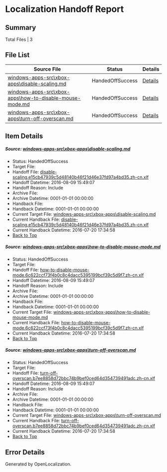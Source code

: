 # <a name='report-top'></a> Localization Handoff Report

## Summary
 Total Files | 3

## File List
 Source File | Status | Details 
 ----------- | ------ | ------- 
 [windows-apps-src\xbox-apps\disable-scaling.md](https://github.com/Microsoft/windows-apps/blob/582f5677c15f7cd62c398103b48743ba4bea6c5b/windows-apps-src/xbox-apps/disable-scaling.md) | HandedOffSuccess | [Details](#8079be9685558277565766fa8d0ebbfd4a5559047988)
 [windows-apps-src\xbox-apps\how-to-disable-mouse-mode.md](https://github.com/Microsoft/windows-apps/blob/b4df1f944d909640791e4ed7e3bcf8d8bdf7a0d1/windows-apps-src/xbox-apps/how-to-disable-mouse-mode.md) | HandedOffSuccess | [Details](#91e530a3313d53c4e693b88a64b849f3188a72de7991)
 [windows-apps-src\xbox-apps\turn-off-overscan.md](https://github.com/Microsoft/windows-apps/blob/8b7705c4cb6b05d2227e1d69a2da9bd0c5081994/windows-apps-src/xbox-apps/turn-off-overscan.md) | HandedOffSuccess | [Details](#177366730651338b34368297f56ce83a589e70b58058)

## Item Details
##### <a name='8079be9685558277565766fa8d0ebbfd4a5559047988'></a> Source: [windows-apps-src\xbox-apps\disable-scaling.md](https://github.com/Microsoft/windows-apps/blob/582f5677c15f7cd62c398103b48743ba4bea6c5b/windows-apps-src/xbox-apps/disable-scaling.md)
* Status: HandedOffSuccess
* Target File: 
* Handoff File: [disable-scaling.e15cb47939c5d48140b46f21d46e37fd97a4bd35.zh-cn.xlf](https://github.com/Microsoft/WDG.handoff/blob/ea0472ff181cb84aa2f4257ca14a7dd0063f1dd7/ol-handoff/Microsoft/windows-apps.zh-cn/master/disable-scaling.e15cb47939c5d48140b46f21d46e37fd97a4bd35.zh-cn.xlf)
* Handoff Datetime: 2016-08-09 15:49:07
* Handoff Reason: Include
* Archive File: 
* Archive Datetime: 0001-01-01 00:00:00
* Handback File: 
* Handback Datetime: 0001-01-01 00:00:00
* Current Target File: [windows-apps-src\xbox-apps\disable-scaling.md](https://github.com/Microsoft/windows-apps.zh-cn/blob/32ed88f8e6b89946bfa394c621c09bde4565e407/windows-apps-src/xbox-apps/disable-scaling.md)
* Current Handback File: [disable-scaling.e15cb47939c5d48140b46f21d46e37fd97a4bd35.zh-cn.xlf](https://github.com/Microsoft/WDG.handback/blob/7f934e6edca1ecf88a8bb5c9968f789c84e1b237/ol-handback/Microsoft/windows-apps.zh-cn/master/disable-scaling.e15cb47939c5d48140b46f21d46e37fd97a4bd35.zh-cn.xlf)
* Current Handback Datetime: 2016-07-20 17:34:58
* [Back to Top](#report-top)

##### <a name='91e530a3313d53c4e693b88a64b849f3188a72de7991'></a> Source: [windows-apps-src\xbox-apps\how-to-disable-mouse-mode.md](https://github.com/Microsoft/windows-apps/blob/b4df1f944d909640791e4ed7e3bcf8d8bdf7a0d1/windows-apps-src/xbox-apps/how-to-disable-mouse-mode.md)
* Status: HandedOffSuccess
* Target File: 
* Handoff File: [how-to-disable-mouse-mode.6c622ccf73f4b0c8c4dacc5395199bcf39c5d9f7.zh-cn.xlf](https://github.com/Microsoft/WDG.handoff/blob/ea0472ff181cb84aa2f4257ca14a7dd0063f1dd7/ol-handoff/Microsoft/windows-apps.zh-cn/master/how-to-disable-mouse-mode.6c622ccf73f4b0c8c4dacc5395199bcf39c5d9f7.zh-cn.xlf)
* Handoff Datetime: 2016-08-09 15:49:07
* Handoff Reason: Include
* Archive File: 
* Archive Datetime: 0001-01-01 00:00:00
* Handback File: 
* Handback Datetime: 0001-01-01 00:00:00
* Current Target File: [windows-apps-src\xbox-apps\how-to-disable-mouse-mode.md](https://github.com/Microsoft/windows-apps.zh-cn/blob/32ed88f8e6b89946bfa394c621c09bde4565e407/windows-apps-src/xbox-apps/how-to-disable-mouse-mode.md)
* Current Handback File: [how-to-disable-mouse-mode.6c622ccf73f4b0c8c4dacc5395199bcf39c5d9f7.zh-cn.xlf](https://github.com/Microsoft/WDG.handback/blob/7f934e6edca1ecf88a8bb5c9968f789c84e1b237/ol-handback/Microsoft/windows-apps.zh-cn/master/how-to-disable-mouse-mode.6c622ccf73f4b0c8c4dacc5395199bcf39c5d9f7.zh-cn.xlf)
* Current Handback Datetime: 2016-07-20 17:34:58
* [Back to Top](#report-top)

##### <a name='177366730651338b34368297f56ce83a589e70b58058'></a> Source: [windows-apps-src\xbox-apps\turn-off-overscan.md](https://github.com/Microsoft/windows-apps/blob/8b7705c4cb6b05d2227e1d69a2da9bd0c5081994/windows-apps-src/xbox-apps/turn-off-overscan.md)
* Status: HandedOffSuccess
* Target File: 
* Handoff File: [turn-off-overscan.b7ee8858d72bbc74b9bef0ced64d354739491adc.zh-cn.xlf](https://github.com/Microsoft/WDG.handoff/blob/ea0472ff181cb84aa2f4257ca14a7dd0063f1dd7/ol-handoff/Microsoft/windows-apps.zh-cn/master/turn-off-overscan.b7ee8858d72bbc74b9bef0ced64d354739491adc.zh-cn.xlf)
* Handoff Datetime: 2016-08-09 15:49:07
* Handoff Reason: Include
* Archive File: 
* Archive Datetime: 0001-01-01 00:00:00
* Handback File: 
* Handback Datetime: 0001-01-01 00:00:00
* Current Target File: [windows-apps-src\xbox-apps\turn-off-overscan.md](https://github.com/Microsoft/windows-apps.zh-cn/blob/32ed88f8e6b89946bfa394c621c09bde4565e407/windows-apps-src/xbox-apps/turn-off-overscan.md)
* Current Handback File: [turn-off-overscan.b7ee8858d72bbc74b9bef0ced64d354739491adc.zh-cn.xlf](https://github.com/Microsoft/WDG.handback/blob/7f934e6edca1ecf88a8bb5c9968f789c84e1b237/ol-handback/Microsoft/windows-apps.zh-cn/master/turn-off-overscan.b7ee8858d72bbc74b9bef0ced64d354739491adc.zh-cn.xlf)
* Current Handback Datetime: 2016-07-20 17:34:58
* [Back to Top](#report-top)


## Error Details

Generated by OpenLocalization.
